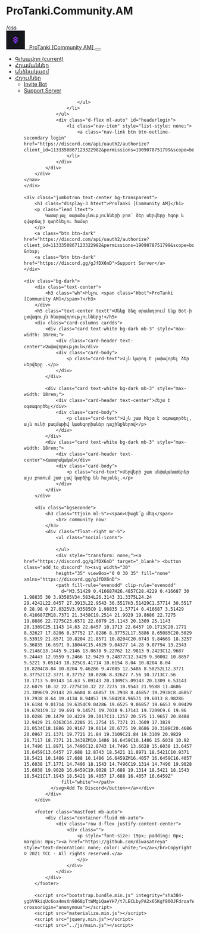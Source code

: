 # ProTanki.Community.AM
<!DOCTYPE html>
<html lang="en">

<head>
    <meta charset="UTF-8">
    <meta name="viewport" content="width=device-width, initial-scale=1, shrink-to-fit=no">
    <link rel="stylesheet" href="bootstrap.min.css">
    <link rel="stylesheet" href="main.css">
    <link rel="stylesheet" href="font-awesome.min.css">
    <link rel="icon" href="favicon.png">/css
    <title>ProTanki Community Armenia</title>
</head>

<body>
    <nav class="navbar navbar-expand-lg navbar-dark bg-dark">
        <div class="container-fluid container">
            <a class="navbar-brand" href="/">
        <img src="bot.png" alt="" width="50" height="50" class="rounded-circle"> &nbsp; <span>ProTanki [Community AM]</span>
      </a>
            <button class="navbar-toggler" type="button" data-bs-toggle="collapse" data-bs-target="#navbarSupportedContent" aria-controls="navbarSupportedContent" aria-expanded="false" aria-label="Toggle navigation">
        <span class="navbar-toggler-icon"></span>
      </button>
            <div class="collapse navbar-collapse" id="navbarSupportedContent">
                <ul class="navbar-nav me-auto mb-2 mb-lg-0">
                    <li class="nav-item">
                        <a class="nav-link" aria-current="page" href="#/">Գլխավոր <span class="sr-only">(current)</span></a>
                    </li>
                    <li class="nav-item">
                        <a class="nav-link" href="pages/commands.html">Հրամաններ</a>
                    </li>
                    <li class="nav-item">
                        <a class="nav-link" href="pages/team.html">Անձնակազմ</a>
                    </li>
                    <li class="nav-item dropdown">
                        <a class="nav-link dropdown-toggle" href="#" id="linksdrop" role="button" data-bs-toggle="dropdown" aria-expanded="false">
                 Հղումներ
            </a>
                        <ul class="dropdown-menu bgn" aria-labelledby="linksdrop">
                            <li><a class="dropdown-item text-muted font-weight-bold" href="https://discord.com/api/oauth2/authorize?client_id=1133350867123322982&permissions=1909078751799&scope=bot" target="_blank">Invite Bot</a>
                            </li>
                            <li><a class="dropdown-item text-muted font-weight-bold" href="https://discord.gg/gJfDX6nD" target="_blank">Support
                  Server</a></li>



                        </ul>
                    </li>
                </ul>
                <div class="d-flex ml-auto" id="headerlogin">
                    <li class="nav-item" style="list-style: none;">
                        <a class="nav-link btn btn-outline-secondary login" href="https://discord.com/api/oauth2/authorize?client_id=1133350867123322982&permissions=1909078751799&scope=bot">Login</a>
                    </li>
                </div>
            </div>
        </div>
    </nav>
    </div>

    <div class="jumbotron text-center bg-transparent">
        <h1 class="display-3 htext">ProTanki [Community AM]</h1>
        <p class="lead ltext">
            Կատարյալ տարաձայնությունների բոտ՝ ձեր սերվերը հզոր և զվարճալի դարձնելու համար
        </p>
        <a class="btn btn-dark" href="https://discord.com/api/oauth2/authorize?client_id=1133350867123322982&permissions=1909078751799&scope=bot">Invite</a> &nbsp;
        <a class="btn btn-dark" href="https://discord.gg/gJfDX6nD">Support Server</a>
    </div>

    <div class="bg-dark">
        <div class="text-center">
            <h3 class="wh">Ինչու <span class="Hbot">ProTanki [Community AM]</span>?</h3>
        </div>
        <h5 class="text-center textt">Մենք ձեզ տրամադրում ենք Bot-ի լավագույն հնարավորությունները!</h5>
        <div class="card-columns cardds">
            <div class="card text-white bg-dark mb-3" style="max-width: 18rem;">
                <div class="card-header text-center">Չափավորություն</div>
                <div class="card-body">
                    <p class="card-text">Այն կարող է չափավորել ձեր սերվերը .</p>
                </div>
            </div>

            <div class="card text-white bg-dark mb-3" style="max-width: 18rem;">
                <div class="card-header text-center">Հեշտ է օգտագործել</div>
                <div class="card-body">
                    <p class="card-text">Այն շատ հեշտ է օգտագործել, այն ունի բազմաթիվ կատեգորիաներ դաշինքներով</p>
                </div>
            </div>
            <div class="card text-white bg-dark mb-3" style="max-width: 18rem;">
                <div class="card-header text-center">Հասարակական</div>
                <div class="card-body">
                    <p class="card-text">Սերվերի շատ սեփականատերեր այս բոտում շատ լավ կարծիք են հայտնել.</p>
                </div>
            </div>
        </div>

        <div class="bgseconde">
            <h3 class="ttjoin ml-5"><span>Միացե՛ք մեզ</span>
                <br> community now!
            </h3>
            <div class="float-right mr-5">
                <ul class="social-icons">
                   
                </ul>
                <div style="transform: none;"><a href="https://discord.gg/gJfDX6nD" target="_blank"> <button class="add_to_discord" h><svg width="30"
                height="35" viewBox="0 0 30 35" fill="none" xmlns="https://discord.gg/gJfDX6nD">
                <path fill-rule="evenodd" clip-rule="evenodd"
                  d="M3.51429 0.416687H26.4857C28.4229 0.416687 30 1.98835 30 3.93585V34.5834L26.3143 31.3375L24.24 29.4242L22.0457 27.3913L22.9543 30.5517H3.51429C1.57714 30.5517 0 28.98 0 27.0325V3.93585C0 1.98835 1.57714 0.416687 3.51429 0.416687ZM18.7371 21.3438C19.2514 21.9929 19.8686 22.7275 19.8686 22.7275C23.6571 22.6079 25.1143 20.1309 25.1143 20.1309C25.1143 14.63 22.6457 10.1713 22.6457 10.1713C20.1771 8.32627 17.8286 8.37752 17.8286 8.37752L17.5886 8.65085C20.5029 9.53919 21.8571 10.8204 21.8571 10.8204C20.0743 9.84669 18.3257 9.36835 16.6971 9.18044C15.4629 9.04377 14.28 9.07794 13.2343 9.2146C13.1445 9.2146 13.0678 9.22762 12.9813 9.2423C12.9687 9.24443 12.9559 9.2466 12.9429 9.24877C12.3429 9.30002 10.8857 9.5221 9.05143 10.325C8.41714 10.6154 8.04 10.8204 8.04 10.8204C8.04 10.8204 9.46286 9.47085 12.5486 8.58252L12.3771 8.37752C12.3771 8.37752 10.0286 8.32627 7.56 10.1713C7.56 10.1713 5.09143 14.63 5.09143 20.1309C5.09143 20.1309 6.53143 22.6079 10.32 22.7275C10.32 22.7275 10.9543 21.9588 11.4686 21.3096C9.29143 20.6604 8.46857 19.2938 8.46857 19.2938C8.46857 19.2938 8.64 19.4134 8.94857 19.5842C8.96571 19.6013 8.98286 19.6184 9.01714 19.6354C9.04286 19.6525 9.06857 19.6653 9.09429 19.6781C9.12 19.691 9.14571 19.7038 9.17143 19.7209C9.6 19.96 10.0286 20.1479 10.4229 20.3017C11.1257 20.575 11.9657 20.8484 12.9429 21.0363C14.2286 21.2754 15.7371 21.3609 17.3829 21.0534C18.1886 20.9167 19.0114 20.6775 19.8686 20.3188C20.4686 20.0967 21.1371 19.7721 21.84 19.3109C21.84 19.3109 20.9829 20.7117 18.7371 21.3438ZM10.1486 16.6459C10.1486 15.6038 10.92 14.7496 11.8971 14.7496C12.8743 14.7496 13.6628 15.6038 13.6457 16.6459C13.6457 17.688 12.8743 18.5421 11.8971 18.5421C10.9371 18.5421 10.1486 17.688 10.1486 16.6459ZM16.4057 16.6459C16.4057 15.6038 17.1771 14.7496 18.1543 14.7496C19.1314 14.7496 19.9028 15.6038 19.9028 16.6459C19.9028 17.688 19.1314 18.5421 18.1543 18.5421C17.1943 18.5421 16.4057 17.688 16.4057 16.6459Z"
                  fill="white"></path>
              </svg>Add To Discord</button></a></div>
            </div>
        </div>

        <footer class="mastfoot mb-auto">
            <div class="container-fluid mb-auto">
                <div class="row d-flex justify-content-center">
                    <div class="">
                        <p style="font-size: 19px; padding: 0px; margin: 0px;"><a href="https://github.com/diwasatreya" style="text-decoration: none; color: white;"></a></br>Copyright © 2021 TCC - All rights reserved.</a>
                        </p>
                    </div>
                </div>
            </div>
        </footer>

        <script src="bootstrap.bundle.min.js" integrity="sha384-ygbV9kiqUc6oa4msXn9868pTtWMgiQaeYH7/t7LECLbyPA2x65Kgf80OJFdroafW" crossorigin="anonymous"></script>
        <script src="materialize.min.js"></script>
        <script src="jquery.min.js"></script>
        <script src="../js/main.js"></script>
</body>

</html>
